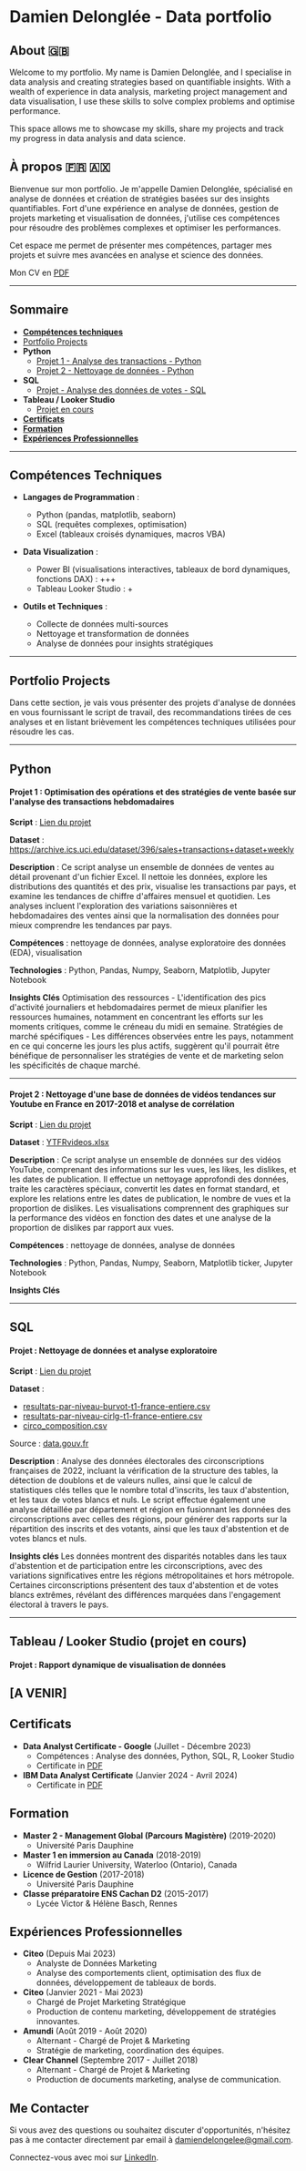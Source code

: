# Damien Delonglée - Data portfolio

## About 🇬🇧

Welcome to my portfolio. My name is Damien Delonglée, and I specialise in data analysis and creating strategies based on quantifiable insights. With a wealth of experience in data analysis, marketing project management and data visualisation, I use these skills to solve complex problems and optimise performance.

This space allows me to showcase my skills, share my projects and track my progress in data analysis and data science.

## À propos 🇫🇷	:aland_islands:


Bienvenue sur mon portfolio. Je m'appelle Damien Delonglée, spécialisé en analyse de données et création de stratégies basées sur des insights quantifiables. Fort d'une expérience en analyse de données, gestion de projets marketing et visualisation de données, j'utilise ces compétences pour résoudre des problèmes complexes et optimiser les performances.

Cet espace me permet de présenter mes compétences, partager mes projets et suivre mes avancées en analyse et science des données.

Mon CV en [PDF](https://github.com/Daamien2/Damien_D_Data-analysis-portfolio/blob/main/CV%20Damien%20Delongl%C3%A9e%20(1).pdf)

---
## Sommaire
* [**Compétences techniques**](#techniques)
* [Portfolio Projects](#ptfprojects)
* **Python**
  - [Projet 1 - Analyse des transactions - Python](#python1)
  - [Projet 2 - Nettoyage de données - Python](#python2)
* **SQL**
  - [Projet - Analyse des données de votes - SQL](#sql1)
* **Tableau / Looker Studio**
  - [Projet en cours](#viz1)
* [**Certificats**](#certificates)
* [**Formation**](#formation)
* [**Expériences Professionnelles**](#experiences)

---
<a id="techniques"></a>
## Compétences Techniques

- **Langages de Programmation** :
  - Python (pandas, matplotlib, seaborn)
  - SQL (requêtes complexes, optimisation)
  - Excel (tableaux croisés dynamiques, macros VBA)

- **Data Visualization** :
  - Power BI (visualisations interactives, tableaux de bord dynamiques, fonctions DAX) : +++
  - Tableau Looker Studio : +

- **Outils et Techniques** :
  - Collecte de données multi-sources
  - Nettoyage et transformation de données
  - Analyse de données pour insights stratégiques

---

<a id="ptfprojects"></a>
## Portfolio Projects
Dans cette section, je vais vous présenter des projets d'analyse de données en vous fournissant le script de travail, des recommandations tirées de ces analyses et en listant brièvement les compétences techniques utilisées pour résoudre les cas.

---

## Python
<a id="python1"></a>
#### Projet 1 : Optimisation des opérations et des stratégies de vente basée sur l'analyse des transactions hebdomadaires

**Script** : [Lien du projet](https://gist.github.com/Daamien2/f9737d7d04cf27bb5386378b6f90a7c6)

**Dataset** : https://archive.ics.uci.edu/dataset/396/sales+transactions+dataset+weekly

**Description** : Ce script analyse un ensemble de données de ventes au détail provenant d'un fichier Excel. Il nettoie les données, explore les distributions des quantités et des prix, visualise les transactions par pays, et examine les tendances de chiffre d'affaires mensuel et quotidien. Les analyses incluent l'exploration des variations saisonnières et hebdomadaires des ventes ainsi que la normalisation des données pour mieux comprendre les tendances par pays.

**Compétences** : nettoyage de données, analyse exploratoire des données (EDA), visualisation

**Technologies** : Python, Pandas, Numpy, Seaborn, Matplotlib, Jupyter Notebook

**Insights Clés**
Optimisation des ressources - L'identification des pics d'activité journaliers et hebdomadaires permet de mieux planifier les ressources humaines, notamment en concentrant les efforts sur les moments critiques, comme le créneau du midi en semaine.
Stratégies de marché spécifiques - Les différences observées entre les pays, notamment en ce qui concerne les jours les plus actifs, suggèrent qu'il pourrait être bénéfique de personnaliser les stratégies de vente et de marketing selon les spécificités de chaque marché.

---

<a id="python2"></a>
#### Projet 2 : Nettoyage d'une base de données de vidéos tendances sur Youtube en France en 2017-2018 et analyse de corrélation

**Script** : [Lien du projet](https://gist.github.com/Daamien2/306513dc994ea779871e8a20b4f9199c)

**Dataset** : [YTFRvideos.xlsx](https://github.com/Daamien2/Stockage-data-portfolio/blob/main/YTFRvideos.xlsx)

**Description** : Ce script analyse un ensemble de données sur des vidéos YouTube, comprenant des informations sur les vues, les likes, les dislikes, et les dates de publication. Il effectue un nettoyage approfondi des données, traite les caractères spéciaux, convertit les dates en format standard, et explore les relations entre les dates de publication, le nombre de vues et la proportion de dislikes. Les visualisations comprennent des graphiques sur la performance des vidéos en fonction des dates et une analyse de la proportion de dislikes par rapport aux vues.

**Compétences** : nettoyage de données, analyse de données

**Technologies** : Python, Pandas, Numpy, Seaborn, Matplotlib ticker, Jupyter Notebook

**Insights Clés**

---

## SQL
<a id="sql1"></a>
#### Projet : Nettoyage de données et analyse exploratoire

**Script** : [Lien du projet](https://github.com/Daamien2/Damien_D_Data-analysis-portfolio/blob/main/Elections_2022_Circos.sql)

**Dataset** : 
  - [resultats-par-niveau-burvot-t1-france-entiere.csv](https://github.com/Daamien2/Damien_D_Data-analysis-portfolio/blob/main/resultats-par-niveau-burvot-t1-france-entiere.csv)
  - [resultats-par-niveau-cirlg-t1-france-entiere.csv](https://github.com/Daamien2/Damien_D_Data-analysis-portfolio/blob/main/resultats-par-niveau-cirlg-t1-france-entiere.csv)
  - [circo_composition.csv](https://github.com/Daamien2/Damien_D_Data-analysis-portfolio/blob/main/circo_composition.csv)

Source : [data.gouv.fr](https://www.data.gouv.fr/fr/pages/donnees-des-elections/)

**Description** : Analyse des données électorales des circonscriptions françaises de 2022, incluant la vérification de la structure des tables, la détection de doublons et de valeurs nulles, ainsi que le calcul de statistiques clés telles que le nombre total d'inscrits, les taux d'abstention, et les taux de votes blancs et nuls. Le script effectue également une analyse détaillée par département et région en fusionnant les données des circonscriptions avec celles des régions, pour générer des rapports sur la répartition des inscrits et des votants, ainsi que les taux d'abstention et de votes blancs et nuls.

**Insights clés**
Les données montrent des disparités notables dans les taux d'abstention et de participation entre les circonscriptions, avec des variations significatives entre les régions métropolitaines et hors métropole.
Certaines circonscriptions présentent des taux d'abstention et de votes blancs extrêmes, révélant des différences marquées dans l'engagement électoral à travers le pays.

---

## Tableau / Looker Studio (projet en cours)
<a id="viz1"></a>
#### Projet : Rapport dynamique de visualisation de données

[A VENIR]
---


<a id="certificates"></a>
## Certificats
- **Data Analyst Certificate - Google** (Juillet - Décembre 2023)
  - Compétences : Analyse des données, Python, SQL, R, Looker Studio
  - Certificate in [PDF](https://github.com/Daamien2/Damien_D_Data-analysis-portfolio/blob/main/Google%20Data%20Analyst%20Certificate.pdf)
- **IBM Data Analyst Certificate** (Janvier 2024 - Avril 2024)
  - Certificate in [PDF](https://github.com/Daamien2/Damien_D_Data-analysis-portfolio/blob/main/IBM%20Data%20Analyst%20Certificate.pdf)

<a id="formation"></a>
## Formation
- **Master 2 - Management Global (Parcours Magistère)** (2019-2020)
  - Université Paris Dauphine
- **Master 1 en immersion au Canada** (2018-2019)
  - Wilfrid Laurier University, Waterloo (Ontario), Canada
- **Licence de Gestion** (2017-2018)
  - Université Paris Dauphine
- **Classe préparatoire ENS Cachan D2** (2015-2017)
  - Lycée Victor & Hélène Basch, Rennes

<a id="experiences"></a>
## Expériences Professionnelles

- **Citeo** (Depuis Mai 2023)
  - Analyste de Données Marketing
  - Analyse des comportements client, optimisation des flux de données, développement de tableaux de bords.
- **Citeo** (Janvier 2021 - Mai 2023)
  - Chargé de Projet Marketing Stratégique
  - Production de contenu marketing, développement de stratégies innovantes.
- **Amundi** (Août 2019 - Août 2020)
  - Alternant - Chargé de Projet & Marketing
  - Stratégie de marketing, coordination des équipes.
- **Clear Channel** (Septembre 2017 - Juillet 2018)
  - Alternant - Chargé de Projet & Marketing
  - Production de documents marketing, analyse de communication.

## Me Contacter

Si vous avez des questions ou souhaitez discuter d'opportunités, n'hésitez pas à me contacter directement par email à [damiendelongelee@gmail.com](mailto:damiendelongelee@gmail.com).

Connectez-vous avec moi sur [LinkedIn](https://www.linkedin.com/in/damiendelonglee).
